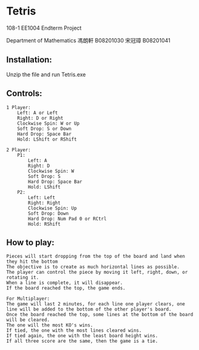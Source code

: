 # Tetris
108-1 EE1004 Endterm Project

Department of Mathematics 馮朗軒 B08201030 宋冠璋 B08201041

## Installation:
Unzip the file and run Tetris.exe

## Controls:
```
1 Player:
	Left: A or Left
	Right: D or Right
	Clockwise Spin: W or Up
	Soft Drop: S or Down
	Hard Drop: Space Bar
	Hold: LShift or RShift

2 Player:
	P1:
		Left: A
		Right: D
		Clockwise Spin: W
		Soft Drop: S
		Hard Drop: Space Bar
		Hold: LShift
	P2:
		Left: Left
		Right: Right
		Clockwise Spin: Up
		Soft Drop: Down
		Hard Drop: Num Pad 0 or RCtrl
		Hold: RShift
```			
## How to play:
```
Pieces will start dropping from the top of the board and land when they hit the bottom
The objective is to create as much horizontal lines as possible.
The player can control the piece by moving it left, right, down, or rotating it.
When a line is complete, it will disappear.
If the board reached the top, the game ends. 
```

```
For Multiplayer:
The game will last 2 minutes, for each line one player clears, one line will be added to the bottom of the other player's board.
Once the board reached the top, some lines at the bottom of the board will be cleared.
The one will the most KO's wins.
If tied, the one with the most lines cleared wins.
If tied again, the one with the least board height wins.
If all three score are the same, then the game is a tie.
```
